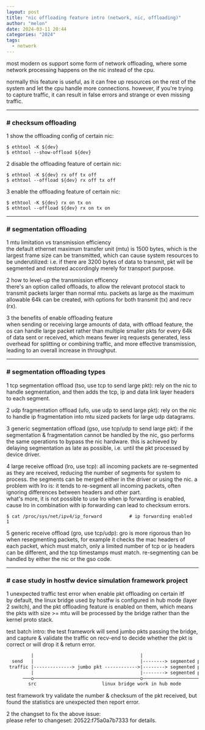 ```yaml
---
layout: post
title: "nic offloading feature intro (network, nic, offloading)"
author: "melon"
date: 2024-03-11 20:44
categories: "2024"
tags:
  - network
---
```


most modern os support some form of network offloading, where some network processing happens on the nic
instead of the cpu.

normally this feature is useful, as it can free up resources on the rest of the system and let the cpu handle
more connections. however, if you're trying to capture traffic, it can result in false errors and strange or
even missing traffic.

<hr>

### # checksum offloading
1 show the offloading config of certain nic:

```text
$ ethtool -K ${dev}
$ ethtool --show-offload ${dev}
```

2 disable the offloading feature of certain nic:

```text
$ ethtool -K ${dev} rx off tx off
$ ethtool --offload ${dev} rx off tx off
```

3 enable the offloading feature of certain nic:

```text
$ ethtool -K ${dev} rx on tx on
$ ethtool --offload ${dev} rx on tx on
```

<hr>

### # segmentation offloading
1 mtu limitation vs transmission efficiency  
the default ethernet maximum transfer unit (mtu) is 1500 bytes, which is the largest frame size can be transmitted,
which can cause system resources to be underutilized: i.e. if there are 3200 bytes of data to transmit, pkt will be
segmented and restored accordingly merely for transport purpose.

2 how to level-up the transmission efficency  
there's an option called offloads, to allow the relevant protocol stack to transmit packets larger than normal mtu.
packets as large as the maximum allowable 64k can be created, with options for both transmit (tx) and recv (rx).

3 the benefits of enable offloading feature  
when sending or receiving large amounts of data, with offload feature, the os can handle large packet rather than
multiple smaller pkts for every 64k of data sent or received, which means fewer irq requests generated, less overhead
for splitting or combining traffic, and more effective transmission, leading to an overall increase in throughput.

<hr>

### # segmentation offloading types
1 tcp segmentation offload (tso, use tcp to send large pkt):
rely on the nic to handle segmentation, and then adds the tcp, ip and data link layer headers to each segment.

2 udp fragmentation offload (ufo, use udp to send large pkt):
rely on the nic to handle ip fragmentation into mtu sized packets for large udp datagrams.

3 generic segmentation offload (gso, use tcp/udp to send large pkt):
if the segmentation & fragmentation cannot be handled by the nic, gso performs the same operations to bypass
the nic hardware. this is achieved by delaying segmentation as late as possible, i.e. until the pkt processed
by device driver.

4 large receive offload (lro, use tcp):
all incoming packets are re-segmented as they are received, reducing the number of segments for system to process.
the segments can be merged either in the driver or using the nic.
a problem with lro is: it tends to re-segment all incoming packets, often ignoring differences between headers
and other part.  
what's more, it is not possible to use lro when ip forwarding is enabled, cause lro in combination with ip
forwarding can lead to checksum errors.

```text
$ cat /proc/sys/net/ipv4/ip_forward          # ip forwarding enabled
1
```

5 generic receive offload (gro, use tcp/udp):
gro is more rigorous than lro when resegmenting packets, for example it checks the mac headers of each packet,
which must match, only a limited number of tcp or ip headers can be different, and the tcp timestamps must match.
re-segmenting can be handled by either the nic or the gso code.

<hr>

### # case study in hostfw device simulation framework project
1 unexpected traffic test error when enable pkt offloading on certain itf  
by default, the linux bridge used by hostfw is configured in hub mode (layer 2 switch), and the pkt offloading
feature is enabled on them, which means the pkts with size >= mtu will be processed by the bridge rather than
the kernel proto stack.

test batch intro: the test framework will send jumbo pkts passing the bridge, and capture & validate
the traffic on recv-end to decide whether the pkt is correct or will drop it & return error.

```txt
         |                                       |                                   |
  send   |                                       |--------> segmented pkt 1 -------->|
 traffic |--------------> jumbo pkt ------------>|--------> segmented pkt 2 -------->| validate traffic
         |                                       |--------> segmented pkt 3 -------->|
      ───o───────────────────────────────────────o───────────────────────────────────o───  [layer 2 physical link]
        src                        linux bridge work in hub mode                    dst

```

test framework try validate the number & checksum of the pkt received, but found the statistics are unexpected
then report error.

2 the changset to fix the above issue:  
please refer to changeset: 20522:f75a0a7b7333 for details.
